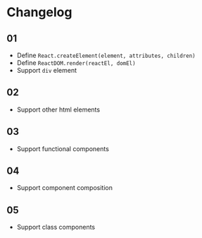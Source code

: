 # Changelog

## 01

- Define `React.createElement(element, attributes, children)`
- Define `ReactDOM.render(reactEl, domEl)`
- Support `div` element

## 02

- Support other html elements

## 03

- Support functional components

## 04

- Support component composition

## 05

- Support class components
